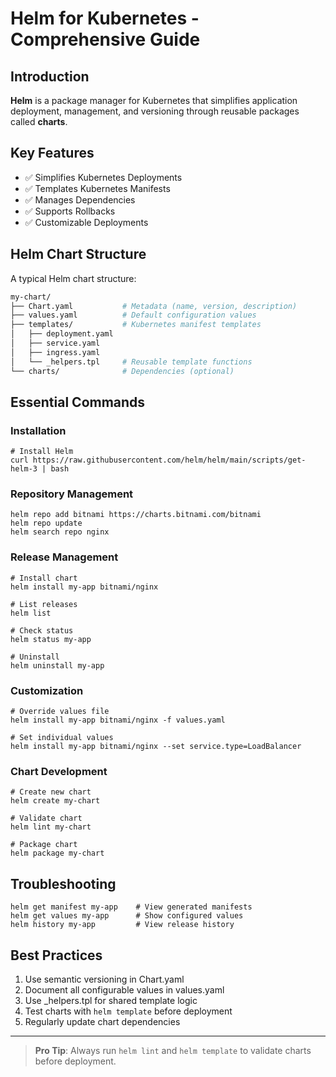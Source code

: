 # Helm for Kubernetes - Comprehensive Guide

## Introduction
**Helm** is a package manager for Kubernetes that simplifies application deployment, management, and versioning through reusable packages called **charts**.

## Key Features
- ✅ Simplifies Kubernetes Deployments
- ✅ Templates Kubernetes Manifests
- ✅ Manages Dependencies
- ✅ Supports Rollbacks
- ✅ Customizable Deployments

## Helm Chart Structure
A typical Helm chart structure:

```bash
my-chart/
├── Chart.yaml           # Metadata (name, version, description)
├── values.yaml          # Default configuration values
├── templates/           # Kubernetes manifest templates
│   ├── deployment.yaml  
│   ├── service.yaml     
│   ├── ingress.yaml     
│   └── _helpers.tpl     # Reusable template functions
└── charts/              # Dependencies (optional)
```

## Essential Commands

### Installation
```shell
# Install Helm
curl https://raw.githubusercontent.com/helm/helm/main/scripts/get-helm-3 | bash
```

### Repository Management
```shell
helm repo add bitnami https://charts.bitnami.com/bitnami
helm repo update
helm search repo nginx
```

### Release Management
```shell
# Install chart
helm install my-app bitnami/nginx

# List releases
helm list

# Check status
helm status my-app

# Uninstall
helm uninstall my-app
```

### Customization
```shell
# Override values file
helm install my-app bitnami/nginx -f values.yaml

# Set individual values
helm install my-app bitnami/nginx --set service.type=LoadBalancer
```

### Chart Development
```shell
# Create new chart
helm create my-chart

# Validate chart
helm lint my-chart

# Package chart
helm package my-chart
```

## Troubleshooting
```shell
helm get manifest my-app    # View generated manifests
helm get values my-app      # Show configured values
helm history my-app         # View release history
```

## Best Practices
1. Use semantic versioning in Chart.yaml
2. Document all configurable values in values.yaml
3. Use _helpers.tpl for shared template logic
4. Test charts with `helm template` before deployment
5. Regularly update chart dependencies

---

> **Pro Tip**: Always run `helm lint` and `helm template` to validate charts before deployment.
